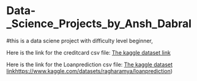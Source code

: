 # Data-_Science_Projects_by_Ansh_Dabral
#this is a data sciene project with difficulty level beginner,

Here is the link for the creditcard csv file: [The kaggle dataset link](https://www.kaggle.com/datasets/mlg-ulb/creditcardfraud)

Here is the link for the Loanprediction csv file: [The kaggle dataset link](https://www.kaggle.com/datasets/ragharamya/loanprediction)https://www.kaggle.com/datasets/ragharamya/loanprediction)
